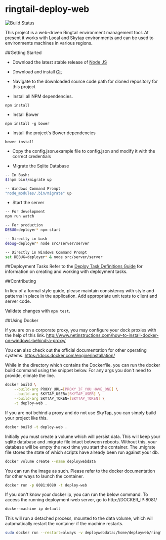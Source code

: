 ringtail-deploy-web
===================
[![Build Status](https://travis-ci.org/fti-technology/ringtail-deploy-web.svg)](https://travis-ci.org/fti-technology/ringtail-deploy-web)

This project is a web-driven Ringtail environment management tool. At present it works with Local and Skytap environments and can be used to environments machines in various regions.

##Getting Started

* Download the latest stable release of [Node.JS](http://nodejs.org/dist/)

* Download and install [Git](https://www.git-scm.com/download/win)

* Navigate to the downloaded source code path for cloned repository for this project

* Install all NPM dependencies.
```
npm install
```

* Install Bower
```
npm install -g bower
```

* Install the project's Bower dependencies
```
bower install
```

* Copy the config.json.example file to config.json and modify it with the correct credentials

* Migrate the Sqlite Database
```bash
-- In Bash:
$(npm bin)/migrate up

-- Windows Command Prompt
"node_modules/.bin/migrate" up
```

* Start the server
```bash
-- For development
npm run watch

-- For production
DEBUG=deployer* npm start

-- Directly in bash
debug=deployer* node src/server/server

-- Directly in Windows Command Prompt
set DEBUG=deployer* & node src/server/server
```


##Deployment Tasks
Refer to the [Deploy Task Definitions Guide](TASKDEFS.md) for information on creating and working with deployment tasks.

##Contributing

In lieu of a formal style guide, please maintain consistency with style and patterns in place in the application. Add appropriate unit tests to client and server code.

Validate changes with `npm test`.


##Using Docker

If you are on a corporate proxy, you may configure your dock proxies with the help of this link. http://www.netinstructions.com/how-to-install-docker-on-windows-behind-a-proxy/

You can also check out the official documentation for other operating systems. https://docs.docker.com/engine/installation/

While in the directory which contains the Dockerfile, you can run the docker build command using the snippet below. For any args you don't need to provide, elimate the line.

```sh
docker build \
	--build-arg PROXY_URL=[PROXY_IF_YOU_HAVE_ONE] \
	--build-arg SKYTAP_USER=[SKYTAP_USER] \
	--build-arg SKYTAP_TOKEN=[SKYTAP_TOKEN] \
	-t deploy-web .
```

If you are not behind a proxy and do not use SkyTap, you can simply build your project like this.

```sh
docker build -t deploy-web .
```

Initially you must create a volume which will persist data. This will keep your sqlite database and .migrate file intact between reboots. Without this, your database will be empty the next time you start the container. The .migrate file stores the state of which scripts have already been run against your db.

```sh
docker volume create --name deploywebdata
```

You can run the image as such. Please refer to the docker documentation for other ways to launch the container.

```sh
docker run -p 8081:8080 -t deploy-web
```

If you don't know your docker ip, you can run the below command. To access the running deployment-web server, go to http://DOCKER_IP:8081/

```sh
docker-machine ip default
```

This will run a detached process, mounted to the data volume, which will automatically restart the container if the machine restarts.

```sh
sudo docker run --restart=always -v deploywebdata:/home/deployweb/ringtail-deploy-web -d -p 80:8080 -t deploy-web 
```
